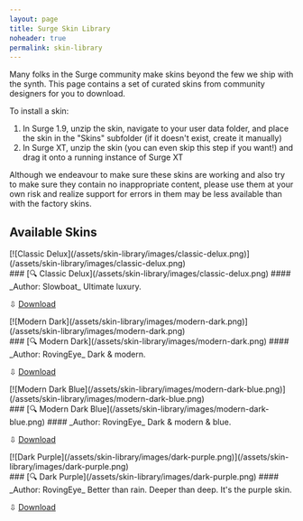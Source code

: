 ```yaml
---
layout: page
title: Surge Skin Library
noheader: true
permalink: skin-library
---
```


Many folks in the Surge community make skins beyond the few we ship with the synth. This page contains a set of curated
skins from community designers for you to download.

To install a skin:

1. In Surge 1.9, unzip the skin, navigate to your user data folder, and place the skin in the "Skins" subfolder (if it doesn't exist, create it manually)
2. In Surge XT, unzip the skin (you can even skip this step if you want!) and drag it onto a running instance of Surge XT

Although we endeavour to make sure these skins are working and also try to make sure they contain no inappropriate content,
please use them at your own risk and realize support for errors in them may be less available than with the factory skins.

## Available Skins

<!-- Funtime
<div markdown="1" class="skin-wrap">
<div markdown="1" class="skin-image">
[![Funtime](/assets/skin-library/images/funtime.png)](/assets/skin-library/images/funtime.png)
</div>
<div markdown="1" class="skin-text">
### [&#128269; Funtime](/assets/skin-library/images/funtime.png)
#### _Author: [The Red Wax Police](https://twitter.com/TheRedWaxPolice)_
A fun time.

&#8681; [Download](/assets/skin-library/skin-bundles/funtime.surge-skin.zip)
</div>
</div>
<!-- END Funtime -->

<!-- Sober
<div markdown="1" class="skin-wrap">
<div markdown="1" class="skin-image">
[![Sober](/assets/skin-library/images/sober.png)](/assets/skin-library/images/sober.png)
</div>
<div markdown="1" class="skin-text">
### [&#128269; Sober](/assets/skin-library/images/sober.png)
#### _Author: [The Red Wax Police](https://twitter.com/TheRedWaxPolice)_
Clean & sober.

&#8681; [Download](/assets/skin-library/skin-bundles/sober.surge-skin.zip)
</div></div>
<!-- END Sober -->

<!-- Classic Delux -->
<div markdown="1" class="skin-wrap">
<div markdown="1" class="skin-image">
[![Classic Delux](/assets/skin-library/images/classic-delux.png)](/assets/skin-library/images/classic-delux.png)
</div>
<div markdown="1" class="skin-text">
### [&#128269; Classic Delux](/assets/skin-library/images/classic-delux.png)
#### _Author: Slowboat_
Ultimate luxury.

&#8681; [Download](/assets/skin-library/skin-bundles/classic-delux.surge-skin.zip)
</div></div>
<!-- END Classic Delux -->

<!-- Modern Dark -->
<div markdown="1" class="skin-wrap">
<div markdown="1" class="skin-image">
[![Modern Dark](/assets/skin-library/images/modern-dark.png)](/assets/skin-library/images/modern-dark.png)
</div>
<div markdown="1" class="skin-text">
### [&#128269; Modern Dark](/assets/skin-library/images/modern-dark.png)
#### _Author: RovingEye_
Dark & modern.

&#8681; [Download](/assets/skin-library/skin-bundles/modern-dark-xt.surge-skin.zip)
</div></div>
<!-- END Modern Dark -->

<!-- Modern Dark Blue -->
<div markdown="1" class="skin-wrap">
<div markdown="1" class="skin-image">
[![Modern Dark Blue](/assets/skin-library/images/modern-dark-blue.png)](/assets/skin-library/images/modern-dark-blue.png)
</div>
<div markdown="1" class="skin-text">
### [&#128269; Modern Dark Blue](/assets/skin-library/images/modern-dark-blue.png)
#### _Author: RovingEye_
Dark & modern & blue.

&#8681; [Download](/assets/skin-library/skin-bundles/modern-dark-blue-xt.surge-skin.zip)
</div></div>
<!-- END Modern Dark Blue -->

<!-- Dark Purple -->
<div markdown="1" class="skin-wrap">
<div markdown="1" class="skin-image">
[![Dark Purple](/assets/skin-library/images/dark-purple.png)](/assets/skin-library/images/dark-purple.png)
</div>
<div markdown="1" class="skin-text">
### [&#128269; Dark Purple](/assets/skin-library/images/dark-purple.png)
#### _Author: RovingEye_
Better than rain. Deeper than deep. It's the purple skin.

&#8681; [Download](/assets/skin-library/skin-bundles/dark-purple-xt.surge-skin.zip)
</div></div>
<!-- END Dark Purple -->
